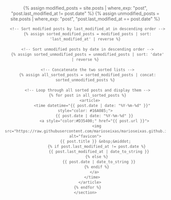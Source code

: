 <html lang="en">
<head>
  <meta charset="UTF-8">
  <meta name="viewport" content="width=device-width, initial-scale=1.0">
  <title>infoBAG</title>
  <style>
    /* Existing styles */
    time {
      color: #16A085;
    }
    a {
      color: #D35400;
      text-decoration: none;
    }
    a:hover {
      text-decoration: underline;
    }

    /* Refactored styles from GitHub code */
    body {
      font-family: BitPotionExt;
      max-width: 100%;
      margin: 0 auto;
      padding: 20px;
    }
    main {
      text-align: center;
      color: #FFFFFF;
    }
    section {
      text-align: center;
      color: #666;
    }
    article {
      list-style: none;
      padding: 0;
      display: flex;
      flex-wrap: wrap;
      justify-content: center;
    }
    article time {
      margin: 5px;
    }
    a {
      color: #0066cc;
      text-decoration: none;
      transition: color 0.3s ease;
    }
    a:hover {
      color: #004080;
    }
    section {
      margin-top: 40px;
    }
    h1 {
      border-bottom: 2px solid #0066cc;
      padding-bottom: 5px;
    }
    ul {
      list-style: none;
      padding: 0;
    }
    li {
      margin-bottom: 10px;
      border-bottom: 1px solid rgba(255, 255, 255, 0.1);
      padding-bottom: 15px;
    }
    li:last-child {
      border-bottom: none;
    }
    a {
      color: #FFFFFF;
      text-decoration: none;
      transition: color 0.3s ease;
      font-size: 1.2em;
      display: block;
      margin-bottom: 5px;
    }
    a:hover {
      color: #0066cc;
    }
    time {
      font-size: 0.9em;
      color: #888;
      display: block;
    }
    .back-link {
      margin-top: 40px;
      text-align: center;
    }
    @media (max-width: 600px) {
      body {
        padding: 10px;
      }
      main {
        font-size: 1.5em;
      }
      a {
        font-size: 1em;
      }
    }
  </style>
</head>
<body>
  <main>
    <section>
      <!-- Separate posts where last_modified_at is different from date -->
      {% assign modified_posts = site.posts | where_exp: "post", "post.last_modified_at != post.date" %}
      {% assign unmodified_posts = site.posts | where_exp: "post", "post.last_modified_at == post.date" %}
      
      <!-- Sort modified posts by last_modified_at in descending order -->
      {% assign sorted_modified_posts = modified_posts | sort: 'last_modified_at' | reverse %}
      
      <!-- Sort unmodified posts by date in descending order -->
      {% assign sorted_unmodified_posts = unmodified_posts | sort: 'date' | reverse %}
      
      <!-- Concatenate the two sorted lists -->
      {% assign all_sorted_posts = sorted_modified_posts | concat: sorted_unmodified_posts %}
      
      <!-- Loop through all sorted posts and display them -->
      {% for post in all_sorted_posts %}
        <article>
          <time datetime="{{ post.date | date: "%Y-%m-%d" }}" style="color: #16A085;">
            {{ post.date | date: "%Y-%m-%d" }}
            <a style="color:#D35400;" href="{{ post.url }}">
              <img src="https://raw.githubusercontent.com/marioseixas/marioseixas.github.io/main/assets/gold.ico" alt="favicon">
              {{ post.title }} &nbsp;&middot; 
              {% if post.last_modified_at != post.date %}
                {{ post.last_modified_at | date_to_string }}
              {% else %}
                {{ post.date | date_to_string }}
              {% endif %}
            </a>
          </time>
        </article>
      {% endfor %}
    </section>
  </main>
</body>
</html>
